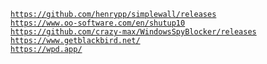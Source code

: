 <code>https://github.com/henrypp/simplewall/releases</code></br>
<code>https://www.oo-software.com/en/shutup10</code></br>
<code>https://github.com/crazy-max/WindowsSpyBlocker/releases</code></br>
<code>https://www.getblackbird.net/</code></br>
<code>https://wpd.app/</code>
